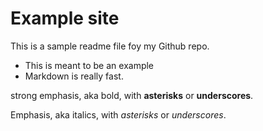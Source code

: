 # Example site

This is a sample readme file foy my Github repo. 

* This is meant to be an example
* Markdown is really fast.

strong emphasis, aka bold, with **asterisks** or __underscores__.

Emphasis, aka italics, with *asterisks* or _underscores_.